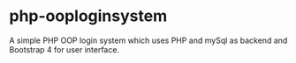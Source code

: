 # php-ooploginsystem
A simple PHP OOP login system which uses PHP and mySql as backend  and Bootstrap 4 for user interface.
